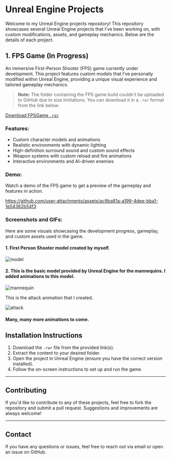 # Unreal Engine Projects

Welcome to my Unreal Engine projects repository! This repository showcases several Unreal Engine projects that I've been working on, with custom modifications, assets, and gameplay mechanics. Below are the details of each project.

## 1. **FPS Game (In Progress)**
An immersive First-Person Shooter (FPS) game currently under development. This project features custom models that I’ve personally modified within Unreal Engine, providing a unique visual experience and tailored gameplay mechanics.


> **Note:** The folder containing the FPS game build couldn't be uploaded to GitHub due to size limitations. You can download it in a `.rar` format from the link below:

[Download FPSGame `.rar`](https://drive.google.com/file/d/1D4y4aKwp8HTMOSnOf2bUdMZLIJDTHbuP/view?usp=sharing)


### Features:
- Custom character models and animations
- Realistic environments with dynamic lighting
- High-definition surround sound and custom sound effects
- Weapon systems with custom reload and fire animations
- Interactive environments and AI-driven enemies

### Demo:
Watch a demo of the FPS game to get a preview of the gameplay and features in action.


https://github.com/user-attachments/assets/ac9ba81a-a199-4dee-bba1-1e54362b54f3


### Screenshots and GIFs:
Here are some visuals showcasing the development progress, gameplay, and custom assets used in the game.

#### 1. First Person Shooter model created by myself.


   ![model](https://github.com/user-attachments/assets/16639ce6-415f-486b-bc4f-340d810fe6f8)



#### 2. This is the basic model provided by Unreal Engine for the mannequins. I added animations to this model.


   ![mannequin](https://github.com/user-attachments/assets/d768ca63-5d80-4884-aeb6-a8c4993a0e00)


   This is the attack animation that I created.


   ![attack](https://github.com/user-attachments/assets/dc490dd4-7029-47a9-995e-239f4d41ab6f)
   

  #### Many, many more animations to come.

## Installation Instructions
1. Download the `.rar` file from the provided link(s).
2. Extract the content to your desired folder.
3. Open the project in Unreal Engine (ensure you have the correct version installed).
4. Follow the on-screen instructions to set up and run the game.

---

## Contributing
If you'd like to contribute to any of these projects, feel free to fork the repository and submit a pull request. Suggestions and improvements are always welcome!

---

## Contact
If you have any questions or issues, feel free to reach out via email or open an issue on GitHub.
